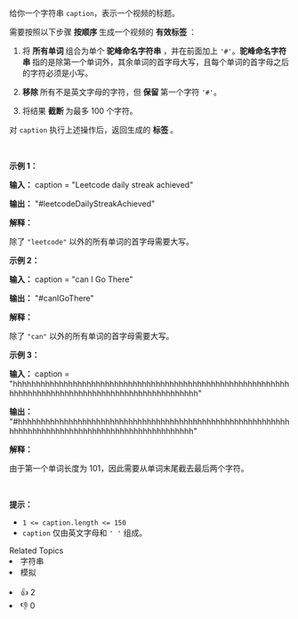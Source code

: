 <p>给你一个字符串 <code><font face="monospace">caption</font></code>，表示一个视频的标题。</p>

<p>需要按照以下步骤&nbsp;<strong>按顺序&nbsp;</strong>生成一个视频的&nbsp;<strong>有效标签&nbsp;</strong>：</p>

<ol> 
 <li> <p>将 <strong>所有单词&nbsp;</strong>组合为单个&nbsp;<strong>驼峰命名字符串</strong> ，并在前面加上 <code>'#'</code>。<strong>驼峰命名字符串&nbsp;</strong>指的是除第一个单词外，其余单词的首字母大写，且每个单词的首字母之后的字符必须是小写。</p> </li> 
 <li> <p><b>移除&nbsp;</b>所有不是英文字母的字符，但<strong> 保留&nbsp;</strong>第一个字符 <code>'#'</code>。</p> </li> 
 <li> <p>将结果&nbsp;<strong>截断&nbsp;</strong>为最多 100 个字符。</p> </li> 
</ol>

<p>对 <code>caption</code> 执行上述操作后，返回生成的&nbsp;<strong>标签&nbsp;</strong>。</p>

<p>&nbsp;</p>

<p><strong class="example">示例 1：</strong></p>

<div class="example-block"> 
 <p><strong>输入：</strong> <span class="example-io">caption = "Leetcode daily streak achieved"</span></p> 
</div>

<p><strong>输出：</strong> <span class="example-io">"#leetcodeDailyStreakAchieved"</span></p>

<p><strong>解释：</strong></p>

<p>除了 <code>"leetcode"</code> 以外的所有单词的首字母需要大写。</p>

<p><strong class="example">示例 2：</strong></p>

<div class="example-block"> 
 <p><strong>输入：</strong> <span class="example-io">caption = "can I Go There"</span></p> 
</div>

<p><strong>输出：</strong> <span class="example-io">"#canIGoThere"</span></p>

<p><strong>解释：</strong></p>

<p>除了 <code>"can"</code> 以外的所有单词的首字母需要大写。</p>

<p><strong class="example">示例 3：</strong></p>

<div class="example-block"> 
 <p><strong>输入：</strong> <span class="example-io">caption = "hhhhhhhhhhhhhhhhhhhhhhhhhhhhhhhhhhhhhhhhhhhhhhhhhhhhhhhhhhhhhhhhhhhhhhhhhhhhhhhhhhhhhhhhhhhhhhhhhhhhh"</span></p> 
</div>

<p><strong>输出：</strong> <span class="example-io">"#hhhhhhhhhhhhhhhhhhhhhhhhhhhhhhhhhhhhhhhhhhhhhhhhhhhhhhhhhhhhhhhhhhhhhhhhhhhhhhhhhhhhhhhhhhhhhhhhhhh"</span></p>

<p><strong>解释：</strong></p>

<p>由于第一个单词长度为 101，因此需要从单词末尾截去最后两个字符。</p>

<p>&nbsp;</p>

<p><strong>提示：</strong></p>

<ul> 
 <li><code>1 &lt;= caption.length &lt;= 150</code></li> 
 <li><code>caption</code> 仅由英文字母和 <code>' '</code> 组成。</li> 
</ul>

<div><div>Related Topics</div><div><li>字符串</li><li>模拟</li></div></div><br><div><li>👍 2</li><li>👎 0</li></div>
